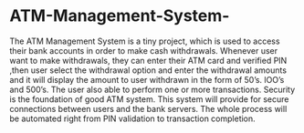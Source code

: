 # ATM-Management-System-
The ATM Management System is a tiny project, which is used to access their bank accounts in order to make cash withdrawals. Whenever user want to make withdrawals, they can enter their ATM card and verified PIN ,then user select the withdrawal option and enter the withdrawal amounts and it will display the amount to user withdrawn in the form of 50’s. lOO’s and 500’s. The user  also able to perform one or more transactions. Security is the foundation of good ATM system. This system will provide for secure connections between users and the bank servers. The whole process will be automated right from PIN validation to transaction completion. 
